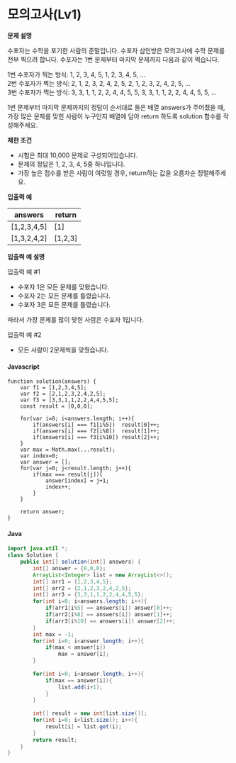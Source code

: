 # 모의고사(Lv1)

**문제 설명**

수포자는 수학을 포기한 사람의 준말입니다. 수포자 삼인방은 모의고사에 수학 문제를 전부 찍으려 합니다. 수포자는 1번 문제부터 마지막 문제까지 다음과 같이 찍습니다.

1번 수포자가 찍는 방식: 1, 2, 3, 4, 5, 1, 2, 3, 4, 5, ...\
2번 수포자가 찍는 방식: 2, 1, 2, 3, 2, 4, 2, 5, 2, 1, 2, 3, 2, 4, 2, 5, ...\
3번 수포자가 찍는 방식: 3, 3, 1, 1, 2, 2, 4, 4, 5, 5, 3, 3, 1, 1, 2, 2, 4, 4, 5, 5, ...

1번 문제부터 마지막 문제까지의 정답이 순서대로 들은 배열 answers가 주어졌을 때, 가장 많은 문제를 맞힌 사람이 누구인지 배열에 담아 return 하도록 solution 함수를 작성해주세요.

**제한 조건**

* 시험은 최대 10,000 문제로 구성되어있습니다.
* 문제의 정답은 1, 2, 3, 4, 5중 하나입니다.
* 가장 높은 점수를 받은 사람이 여럿일 경우, return하는 값을 오름차순 정렬해주세요.

**입출력 예**

| answers      | return   |
| ------------ | -------- |
| \[1,2,3,4,5] | \[1]     |
| \[1,3,2,4,2] | \[1,2,3] |

**입출력 예 설명**

입출력 예 #1

* 수포자 1은 모든 문제를 맞혔습니다.
* 수포자 2는 모든 문제를 틀렸습니다.
* 수포자 3은 모든 문제를 틀렸습니다.

따라서 가장 문제를 많이 맞힌 사람은 수포자 1입니다.

입출력 예 #2

* 모든 사람이 2문제씩을 맞췄습니다.

#### Javascript

```
function solution(answers) {
    var f1 = [1,2,3,4,5];
    var f2 = [2,1,2,3,2,4,2,5];
    var f3 = [3,3,1,1,2,2,4,4,5,5];
    const result = [0,0,0];    
    
    for(var i=0; i<answers.length; i++){
        if(answers[i] === f1[i%5])  result[0]++;
        if(answers[i] === f2[i%8])  result[1]++;
        if(answers[i] === f3[i%10]) result[2]++;
    }
    var max = Math.max(...result);
    var index=0;
    var answer = [];
    for(var j=0; j<result.length; j++){
        if(max === result[j]){
            answer[index] = j+1;
            index++;
        }
    }
    
    return answer;
}

```

#### Java

```java
import java.util.*;
class Solution {
    public int[] solution(int[] answers) {
        int[] answer = {0,0,0};
        ArrayList<Integer> list = new ArrayList<>();
        int[] arr1 = {1,2,3,4,5};
        int[] arr2 = {2,1,2,3,2,4,2,5};
        int[] arr3 = {3,3,1,1,2,2,4,4,5,5};
        for(int i=0; i<answers.length; i++){
            if(arr1[i%5] == answers[i]) answer[0]++;
            if(arr2[i%8] == answers[i]) answer[1]++;
            if(arr3[i%10] == answers[i]) answer[2]++;
        }
        int max = -1;
        for(int i=0; i<answer.length; i++){
            if(max < answer[i])
                max = answer[i];
        }
        
        for(int i=0; i<answer.length; i++){
            if(max == answer[i]){
                list.add(i+1);
            }        
        }
        
        int[] result = new int[list.size()];
        for(int i=0; i<list.size(); i++){
            result[i] = list.get(i);
        }
        return result;
    }
}
```

